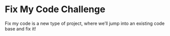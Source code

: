 # Fix My Code Challenge

Fix my code is a new type of project, where we’ll jump into an existing code base and fix it!
